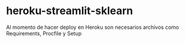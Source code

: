 # heroku-streamlit-sklearn

Al momento de hacer deploy en Heroku son necesarios archivos como Requirements, Procfile y Setup
